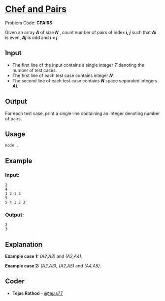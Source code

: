 
# [Chef and Pairs](https://www.codechef.com/problems/CPAIRS)
Problem Code: **CPAIRS**

Given an array **_A_** of size **_N_** , count number of pairs of index **_i, j_** such that **_Ai_** is even, **_Aj_** is odd and **_i < j_**.

## Input

- The first line of the input contains a single integer **_T_** denoting the number of test cases.
- The first line of each test case contains integer **_N_**.
- The second line of each test case contains **_N_** space separated integers **_Ai_**.

## Output

For each test case, print a single line containing an integer denoting number of pairs.

## Usage
```sh
node .
```
## Example
### Input:
```
2
4
1 2 1 3
5
5 4 1 2 3
```
### Output:
```
2
3
```
## Explanation

**Example case 1:** _(A2,A3)_ and _(A2,A4)_.

**Example case 2:** _(A2,A3), (A2,A5)_ and _(A4,A5)_.

## Coder

* **Tejas Rathod** - [@tejas77](https://github.com/tejas77)
